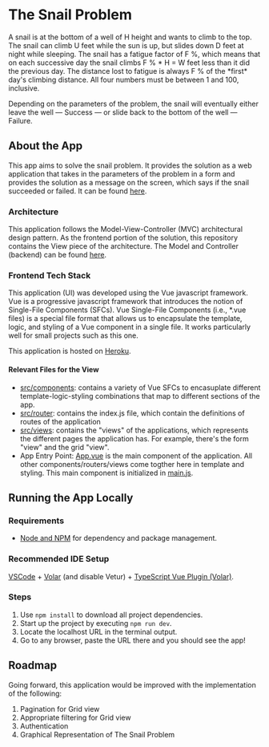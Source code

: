 # The Snail Problem

A snail is at the bottom of a well of H height and wants to climb to the top. The snail can climb U feet while the sun is up, but slides down D feet at night while sleeping. The snail has a fatigue factor of F %, which means that on each successive day the snail climbs F % * H = W feet less than it did the previous day. The distance lost to fatigue is always F % of the *first\* day's climbing distance. All four numbers must be between 1 and 100, inclusive.

Depending on the parameters of the problem, the snail will eventually either leave the well — Success — or slide back to the bottom of the well — Failure.

## About the App

This app aims to solve the snail problem. It provides the solution as a web application that takes in the parameters of the problem in a form and provides the solution as a message on the screen, which says if the snail succeeded or failed. It can be found [here](https://snail-view.herokuapp.com/).

### Architecture

This application follows the Model-View-Controller (MVC) architectural design pattern. As the frontend portion of the solution, this repository contains the View piece of the architecture. The Model and Controller (backend) can be found [here](https://github.com/esarrit/snail-problem).

### Frontend Tech Stack

This application (UI) was developed using the Vue javascript framework. Vue is a progressive javascript framework that introduces the notion of Single-File Components (SFCs). Vue Single-File Components (i.e., \*.vue files) is a special file format that allows us to encapsulate the template, logic, and styling of a Vue component in a single file. It works particularly well for small projects such as this one.

This application is hosted on [Heroku](https://www.heroku.com/).

#### Relevant Files for the View

- [src/components](https://github.com/esarrit/snail-problem-frontend/tree/main/src/components): contains a variety of Vue SFCs to encasuplate different template-logic-styling combinations that map to different sections of the app.
- [src/router](https://github.com/esarrit/snail-problem-frontend/tree/main/src/router): contains the index.js file, which contain the definitions of routes of the application
- [src/views](https://github.com/esarrit/snail-problem-frontend/tree/main/src/views): contains the "views" of the applications, which represents the different pages the application has. For example, there's the form "view" and the grid "view".
- App Entry Point: [App.vue](https://github.com/esarrit/snail-problem-frontend/blob/main/src/App.vue) is the main component of the application. All other components/routers/views come togther here in template and styling. This main component is initialized in [main.js](https://github.com/esarrit/snail-problem-frontend/blob/main/src/main.js).

## Running the App Locally

### Requirements

- [Node and NPM](https://nodejs.org/en/) for dependency and package management.

### Recommended IDE Setup

[VSCode](https://code.visualstudio.com/) + [Volar](https://marketplace.visualstudio.com/items?itemName=Vue.volar) (and disable Vetur) + [TypeScript Vue Plugin (Volar)](https://marketplace.visualstudio.com/items?itemName=Vue.vscode-typescript-vue-plugin).

### Steps

1. Use `npm install` to download all project dependencies.
2. Start up the project by executing `npm run dev`.
3. Locate the localhost URL in the terminal output.
4. Go to any browser, paste the URL there and you should see the app!

## Roadmap

Going forward, this application would be improved with the implementation of the following:

1. Pagination for Grid view
2. Appropriate filtering for Grid view
3. Authentication
4. Graphical Representation of The Snail Problem
